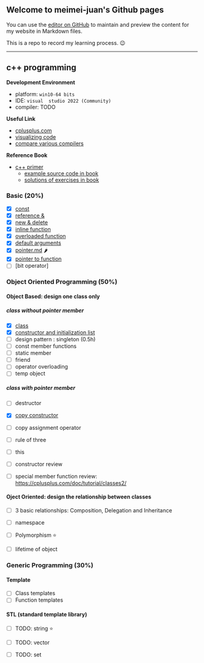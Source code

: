 ## Welcome to meimei-juan's Github pages

You can use the [editor on GitHub](https://github.com/meimeijuan/meimeijuan.github.io/edit/main/README.md) to maintain and preview the content for my website in Markdown files.

This is a repo to record my learning process. 😉

---

## c++ programming

**Development Environment**
- platform: `win10-64 bits`
- IDE: `visual  studio 2022 (Community)`
- compiler: TODO

**Useful Link**
- [cplusplus.com](https://cplusplus.com/)
- [visualizing code](https://pythontutor.com/)
- [compare various compilers](https://godbolt.org/)


**Reference Book**
- [c++ primer](https://zhjwpku.com/assets/pdf/books/C++.Primer.5th.Edition_2013.pdf)
    - [example source code in book](https://www.informit.com/store/c-plus-plus-primer-9780321714114)
    - [solutions of exercises in book](https://github.com/jaege/Cpp-Primer-5th-Exercises)

### Basic (20%)

- [X] [const](./cpp/const.md)
- [X] [reference &](./cpp/Reference.md)
- [X] [new & delete](./cpp/new_delete.md)
- [X] [inline function](./cpp/inlineFunction.md)
- [X] [overloaded function](./cpp/overloadedFunction.md)
- [X] [default arguments](./cpp/defaultArguments.md)
- [X] [pointer.md](./cpp/pointer.md) :hot_pepper:
- [X] [pointer to function](./cpp/pointerToFunction.md)
- [ ] [bit operator]

### Object Oriented Programming (50%)

#### Object Based: design one class only

##### class without pointer member

- [X] [class](./cpp/class.md)
- [X] [constructor and initialization list](./cpp/constructor.md) 
- [ ]  design pattern : singleton (0.5h)
- [ ]  const member functions
- [ ]  static member
- [ ]  friend
- [ ]  operator overloading
- [ ]  temp object

##### class with pointer member

- [ ] destructor
- [X] [copy constructor](./cpp/copy_constructor.md)
- [ ] copy assignment operator
- [ ] rule of three
- [ ] this
- [ ] constructor review
- [ ] special member function review: https://cplusplus.com/doc/tutorial/classes2/


#### Oject Oriented: design the relationship between classes

- [ ] 3 basic relationships: Composition, Delegation and Inheritance
- [ ] namespace
- [ ] Polymorphism :star:
- [ ] lifetime of object


### Generic Programming (30%)

#### Template

- [ ] Class templates
- [ ] Function templates

#### STL (standard template library)

- [ ] TODO: string :star:
- [ ] TODO: vector
- [ ] TODO: set
 
